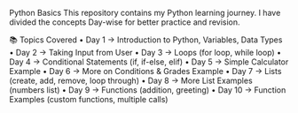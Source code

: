 Python Basics
This repository contains my Python learning journey.
I have divided the concepts Day-wise for better practice and revision.

📚 Topics Covered
	•	Day 1 → Introduction to Python, Variables, Data Types
	•	Day 2 → Taking Input from User
	•	Day 3 → Loops (for loop, while loop)
	•	Day 4 → Conditional Statements (if, if-else, elif)
	•	Day 5 → Simple Calculator Example
	•	Day 6 → More on Conditions & Grades Example
	•	Day 7 → Lists (create, add, remove, loop through)
	•	Day 8 → More List Examples (numbers list)
	•	Day 9 → Functions (addition, greeting)
	•	Day 10 → Function Examples (custom functions, multiple calls)
